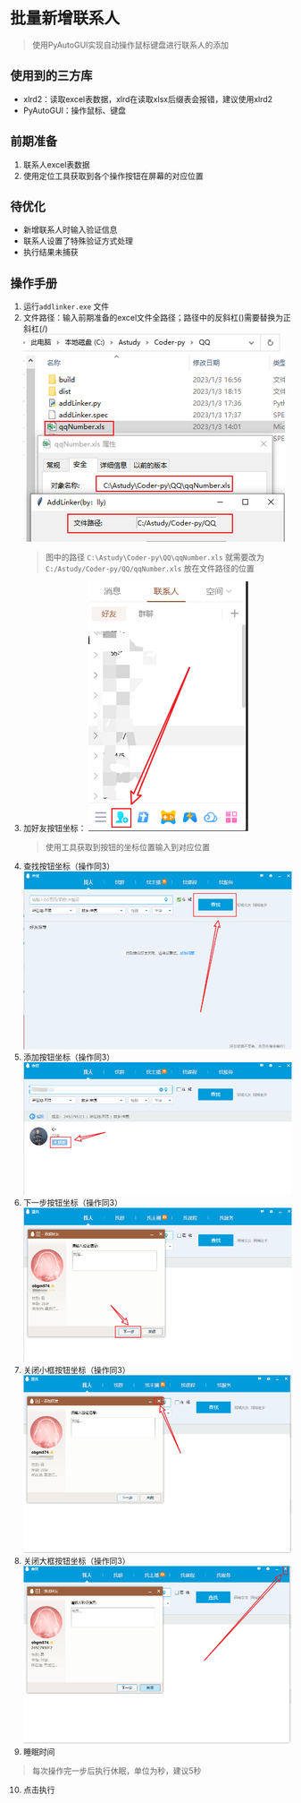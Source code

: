# 批量新增联系人
> 使用PyAutoGUI实现自动操作鼠标键盘进行联系人的添加
## 使用到的三方库
* xlrd2：读取excel表数据，xlrd在读取xlsx后缀表会报错，建议使用xlrd2
* PyAutoGUI：操作鼠标、键盘
## 前期准备
1. 联系人excel表数据
2. 使用定位工具获取到各个操作按钮在屏幕的对应位置
## 待优化
* 新增联系人时输入验证信息
* 联系人设置了特殊验证方式处理
* 执行结果未捕获

## 操作手册
1. 运行`addlinker.exe` 文件
2. 文件路径：输入前期准备的excel文件全路径；路径中的反斜杠(\)需要替换为正斜杠(/)
    ![](img/文件路径.png)
    > 图中的路径 `‪C:\Astudy\Coder-py\QQ\qqNumber.xls` 就需要改为 `C:/Astudy/Coder-py/QQ/qqNumber.xls` 放在文件路径的位置
3. 加好友按钮坐标：
    ![](img/加好友按钮.png)
    > 使用工具获取到按钮的坐标位置输入到对应位置
4. 查找按钮坐标（操作同3）
    ![](img/查找按钮.png)
5. 添加按钮坐标（操作同3）
    ![](img/添加按钮.png)
6. 下一步按钮坐标（操作同3）
    ![](img/下一步按钮.png)
7. 关闭小框按钮坐标（操作同3）
    ![](img/关闭小框按钮.png)
8. 关闭大框按钮坐标（操作同3）
    ![](img/关闭大框按钮.png)
9. 睡眠时间
> 每次操作完一步后执行休眠，单位为秒，建议5秒
10. 点击执行